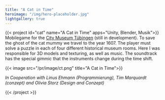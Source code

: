 ```yaml
---
title: "A Cat in Time"
heroimage: "/img/hero-placeholder.jpg"
lightgallery: true
---
```


{{< project id="cat" name="A Cat in Time" apps="Unity, Blender, Musik">}}
Mobilegame for the [City Museum Tübingen](https://www.tuebingen.de/stadtmuseum/) (still in development). To save the ghost of the cat mummy we travel to the year 1607. The player must solve a puzzle in each of four different historical museum rooms. Here I was responsible for 3D models and texturing, as well as music. The soundtrack has the special gimmic that the instruments change during the time shift.


{{< image src="/pr/image/ct.png" title="A Cat in Time">}}

*In Cooperation with Linus Ehmann (Programmierung), Tim Marquardt (conzept) and Olivia Storz (Design and Conzept)*

{{< /project >}}